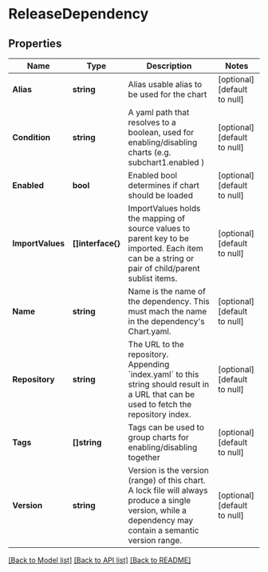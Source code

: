 # ReleaseDependency

## Properties
Name | Type | Description | Notes
------------ | ------------- | ------------- | -------------
**Alias** | **string** | Alias usable alias to be used for the chart | [optional] [default to null]
**Condition** | **string** | A yaml path that resolves to a boolean, used for enabling/disabling charts (e.g. subchart1.enabled ) | [optional] [default to null]
**Enabled** | **bool** | Enabled bool determines if chart should be loaded | [optional] [default to null]
**ImportValues** | **[]interface{}** | ImportValues holds the mapping of source values to parent key to be imported. Each item can be a string or pair of child/parent sublist items. | [optional] [default to null]
**Name** | **string** | Name is the name of the dependency.  This must mach the name in the dependency&#39;s Chart.yaml. | [optional] [default to null]
**Repository** | **string** | The URL to the repository.  Appending &#x60;index.yaml&#x60; to this string should result in a URL that can be used to fetch the repository index. | [optional] [default to null]
**Tags** | **[]string** | Tags can be used to group charts for enabling/disabling together | [optional] [default to null]
**Version** | **string** | Version is the version (range) of this chart.  A lock file will always produce a single version, while a dependency may contain a semantic version range. | [optional] [default to null]

[[Back to Model list]](../README.md#documentation-for-models) [[Back to API list]](../README.md#documentation-for-api-endpoints) [[Back to README]](../README.md)


